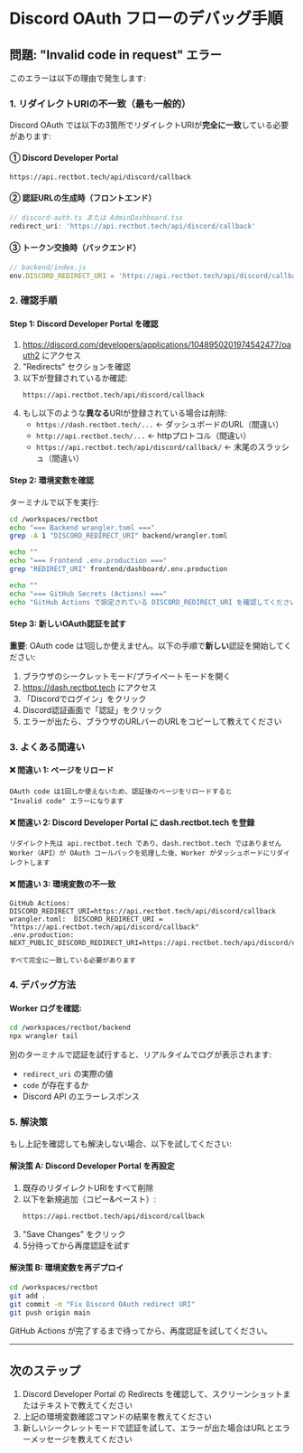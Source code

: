 # Discord OAuth フローのデバッグ手順

## 問題: "Invalid code in request" エラー

このエラーは以下の理由で発生します:

### 1. リダイレクトURIの不一致（最も一般的）

Discord OAuth では以下の3箇所でリダイレクトURIが**完全に一致**している必要があります:

#### ① Discord Developer Portal
```
https://api.rectbot.tech/api/discord/callback
```

#### ② 認証URLの生成時（フロントエンド）
```typescript
// discord-auth.ts または AdminDashboard.tsx
redirect_uri: 'https://api.rectbot.tech/api/discord/callback'
```

#### ③ トークン交換時（バックエンド）
```javascript
// backend/index.js
env.DISCORD_REDIRECT_URI = 'https://api.rectbot.tech/api/discord/callback'
```

### 2. 確認手順

#### Step 1: Discord Developer Portal を確認

1. https://discord.com/developers/applications/1048950201974542477/oauth2 にアクセス
2. "Redirects" セクションを確認
3. 以下が登録されているか確認:
   ```
   https://api.rectbot.tech/api/discord/callback
   ```
4. もし以下のような**異なる**URIが登録されている場合は削除:
   - `https://dash.rectbot.tech/...` ← ダッシュボードのURL（間違い）
   - `http://api.rectbot.tech/...` ← httpプロトコル（間違い）
   - `https://api.rectbot.tech/api/discord/callback/` ← 末尾のスラッシュ（間違い）

#### Step 2: 環境変数を確認

ターミナルで以下を実行:

```bash
cd /workspaces/rectbot
echo "=== Backend wrangler.toml ==="
grep -A 1 "DISCORD_REDIRECT_URI" backend/wrangler.toml

echo ""
echo "=== Frontend .env.production ==="
grep "REDIRECT_URI" frontend/dashboard/.env.production

echo ""
echo "=== GitHub Secrets (Actions) ==="
echo "GitHub Actions で設定されている DISCORD_REDIRECT_URI を確認してください"
```

#### Step 3: 新しいOAuth認証を試す

**重要**: OAuth code は1回しか使えません。以下の手順で**新しい**認証を開始してください:

1. ブラウザのシークレットモード/プライベートモードを開く
2. https://dash.rectbot.tech にアクセス
3. 「Discordでログイン」をクリック
4. Discord認証画面で「認証」をクリック
5. エラーが出たら、ブラウザのURLバーのURLをコピーして教えてください

### 3. よくある間違い

#### ❌ 間違い 1: ページをリロード
```
OAuth code は1回しか使えないため、認証後のページをリロードすると
"Invalid code" エラーになります
```

#### ❌ 間違い 2: Discord Developer Portal に dash.rectbot.tech を登録
```
リダイレクト先は api.rectbot.tech であり、dash.rectbot.tech ではありません
Worker（API）が OAuth コールバックを処理した後、Worker がダッシュボードにリダイレクトします
```

#### ❌ 間違い 3: 環境変数の不一致
```
GitHub Actions: DISCORD_REDIRECT_URI=https://api.rectbot.tech/api/discord/callback
wrangler.toml:  DISCORD_REDIRECT_URI = "https://api.rectbot.tech/api/discord/callback"
.env.production: NEXT_PUBLIC_DISCORD_REDIRECT_URI=https://api.rectbot.tech/api/discord/callback

すべて完全に一致している必要があります
```

### 4. デバッグ方法

#### Worker ログを確認:

```bash
cd /workspaces/rectbot/backend
npx wrangler tail
```

別のターミナルで認証を試行すると、リアルタイムでログが表示されます:
- `redirect_uri` の実際の値
- `code` が存在するか
- Discord API のエラーレスポンス

### 5. 解決策

もし上記を確認しても解決しない場合、以下を試してください:

#### 解決策 A: Discord Developer Portal を再設定

1. 既存のリダイレクトURIをすべて削除
2. 以下を新規追加（コピー&ペースト）:
   ```
   https://api.rectbot.tech/api/discord/callback
   ```
3. "Save Changes" をクリック
4. 5分待ってから再度認証を試す

#### 解決策 B: 環境変数を再デプロイ

```bash
cd /workspaces/rectbot
git add .
git commit -m "Fix Discord OAuth redirect URI"
git push origin main
```

GitHub Actions が完了するまで待ってから、再度認証を試してください。

---

## 次のステップ

1. Discord Developer Portal の Redirects を確認して、スクリーンショットまたはテキストで教えてください
2. 上記の環境変数確認コマンドの結果を教えてください
3. 新しいシークレットモードで認証を試して、エラーが出た場合はURLとエラーメッセージを教えてください
